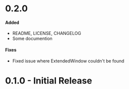 # 0.2.0
#### Added
  * README, LICENSE, CHANGELOG
  * Some documention

#### Fixes
  * Fixed issue where ExtendedWindow couldn't be found

# 0.1.0 - Initial Release
